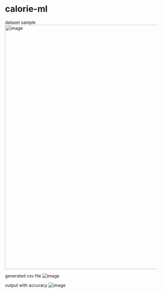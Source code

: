 # calorie-ml

dataset sample
<img width="805" alt="image" src="https://user-images.githubusercontent.com/91418836/236783680-720a0419-d1a1-478c-9323-a9fffcbb0490.png">

generated csv file
![image](https://user-images.githubusercontent.com/91418836/236783554-3e1812ec-11b9-43d2-8cb1-83852ecc7c85.png)

output with accuracy
![image](https://user-images.githubusercontent.com/91418836/236784074-89e57518-13a1-4d70-8124-4fec03e92d8e.png)
